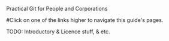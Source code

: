 Practical Git for People and Corporations

#Click on one of the links higher to navigate this guide's pages.

TODO: Introductory & Licence stuff, & etc.